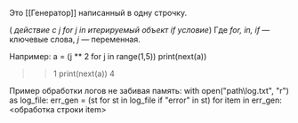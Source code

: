 Это [[Генератор]] написанный в одну строчку.

( _действие с j for j in итерируемый объект if условие_)
Где _for,_ _in, if_ — ключевые слова, _j_ — переменная.

Например:
a = (j ** 2 for j in range(1,5))
print(next(a))
>>1
print(next(a))
>>4

Пример обработки логов не забивая память:
with open("path\log.txt", "r") as log_file:
     err_gen = (st for st in log_file if "error" in st)
     for item in err_gen:
         <обработка строки item>